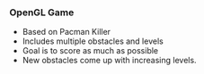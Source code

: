 ### OpenGL Game
* Based on Pacman Killer
* Includes multiple obstacles and levels
* Goal is to score as much as possible
* New obstacles come up with increasing levels.